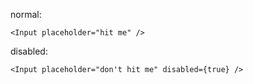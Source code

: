 normal:

    <Input placeholder="hit me" />

disabled: 

    <Input placeholder="don't hit me" disabled={true} />
